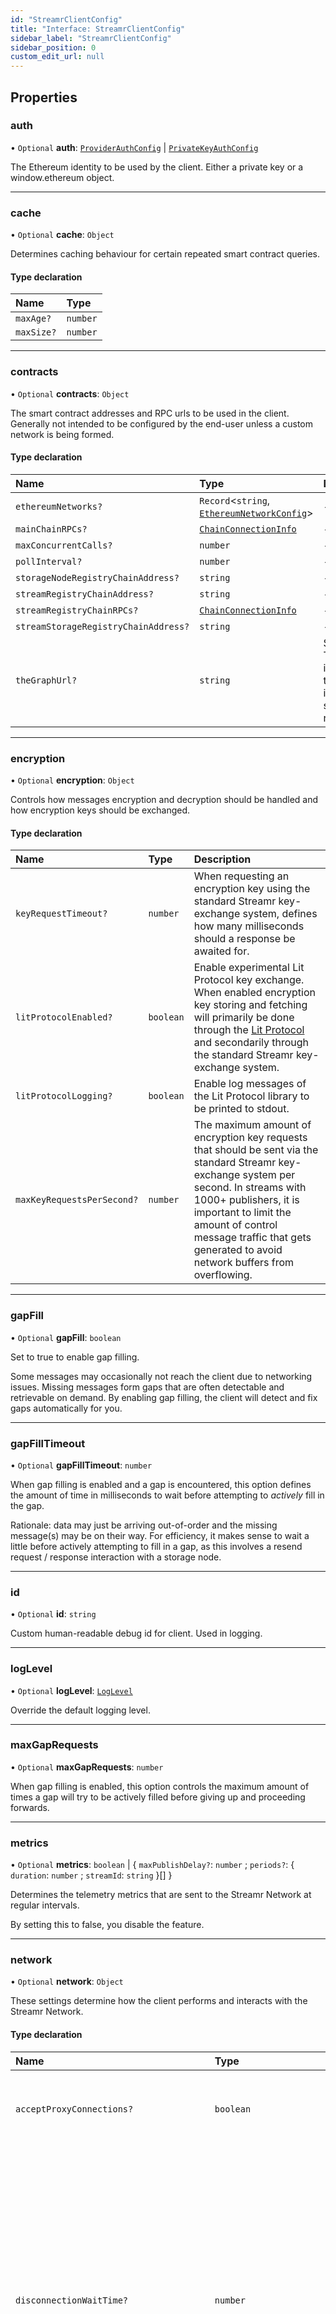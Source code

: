```yaml
---
id: "StreamrClientConfig"
title: "Interface: StreamrClientConfig"
sidebar_label: "StreamrClientConfig"
sidebar_position: 0
custom_edit_url: null
---
```


## Properties

### auth

• `Optional` **auth**: [`ProviderAuthConfig`](ProviderAuthConfig.md) \| [`PrivateKeyAuthConfig`](PrivateKeyAuthConfig.md)

The Ethereum identity to be used by the client. Either a private key
or a window.ethereum object.

___

### cache

• `Optional` **cache**: `Object`

Determines caching behaviour for certain repeated smart contract queries.

#### Type declaration

| Name | Type |
| :------ | :------ |
| `maxAge?` | `number` |
| `maxSize?` | `number` |

___

### contracts

• `Optional` **contracts**: `Object`

The smart contract addresses and RPC urls to be used in the client.
Generally not intended to be configured by the end-user unless a
custom network is being formed.

#### Type declaration

| Name | Type | Description |
| :------ | :------ | :------ |
| `ethereumNetworks?` | `Record`<`string`, [`EthereumNetworkConfig`](EthereumNetworkConfig.md)\> | - |
| `mainChainRPCs?` | [`ChainConnectionInfo`](ChainConnectionInfo.md) | - |
| `maxConcurrentCalls?` | `number` | - |
| `pollInterval?` | `number` | - |
| `storageNodeRegistryChainAddress?` | `string` | - |
| `streamRegistryChainAddress?` | `string` | - |
| `streamRegistryChainRPCs?` | [`ChainConnectionInfo`](ChainConnectionInfo.md) | - |
| `streamStorageRegistryChainAddress?` | `string` | - |
| `theGraphUrl?` | `string` | Some TheGraph instance, that indexes the streamr registries |

___

### encryption

• `Optional` **encryption**: `Object`

Controls how messages encryption and decryption should be handled and
how encryption keys should be exchanged.

#### Type declaration

| Name | Type | Description |
| :------ | :------ | :------ |
| `keyRequestTimeout?` | `number` | When requesting an encryption key using the standard Streamr key-exchange system, defines how many milliseconds should a response be awaited for. |
| `litProtocolEnabled?` | `boolean` | Enable experimental Lit Protocol key exchange. When enabled encryption key storing and fetching will primarily be done through the [Lit Protocol](https://litprotocol.com/) and secondarily through the standard Streamr key-exchange system. |
| `litProtocolLogging?` | `boolean` | Enable log messages of the Lit Protocol library to be printed to stdout. |
| `maxKeyRequestsPerSecond?` | `number` | The maximum amount of encryption key requests that should be sent via the standard Streamr key-exchange system per second. In streams with 1000+ publishers, it is important to limit the amount of control message traffic that gets generated to avoid network buffers from overflowing. |

___

### gapFill

• `Optional` **gapFill**: `boolean`

Set to true to enable gap filling.

Some messages may occasionally not reach the client due to networking
issues. Missing messages form gaps that are often detectable and
retrievable on demand. By enabling gap filling, the client will detect
and fix gaps automatically for you.

___

### gapFillTimeout

• `Optional` **gapFillTimeout**: `number`

When gap filling is enabled and a gap is encountered, this option
defines the amount of time in milliseconds to wait before attempting to
_actively_ fill in the gap.

Rationale: data may just be arriving out-of-order and the missing
message(s) may be on their way. For efficiency, it makes sense to wait a
little before actively attempting to fill in a gap, as this involves
a resend request / response interaction with a storage node.

___

### id

• `Optional` **id**: `string`

Custom human-readable debug id for client. Used in logging.

___

### logLevel

• `Optional` **logLevel**: [`LogLevel`](../index.md#loglevel)

Override the default logging level.

___

### maxGapRequests

• `Optional` **maxGapRequests**: `number`

When gap filling is enabled, this option controls the maximum amount of
times a gap will try to be actively filled before giving up and
proceeding forwards.

___

### metrics

• `Optional` **metrics**: `boolean` \| { `maxPublishDelay?`: `number` ; `periods?`: { `duration`: `number` ; `streamId`: `string`  }[]  }

Determines the telemetry metrics that are sent to the Streamr Network
at regular intervals.

By setting this to false, you disable the feature.

___

### network

• `Optional` **network**: `Object`

These settings determine how the client performs and interacts with the
Streamr Network.

#### Type declaration

| Name | Type | Description |
| :------ | :------ | :------ |
| `acceptProxyConnections?` | `boolean` | Whether to accept proxy connections. Enabling this option allows this network node to act as proxy on behalf of other nodes / clients. |
| `disconnectionWaitTime?` | `number` | Determines how long, in milliseconds, to keep non-relevant neighbor connections around for before disconnecting them. A connection with another node is relevant when the two share one or more streams and thus have messages to propagate to one another. When this no longer holds, the connection may be cut. During the topology re-organization process, sometimes a neighbor node may cease to be our neighbor only to become one once again in a short period of time. For this reason, it can be beneficial not to disconnect non-relevant neighbors right away. |
| `iceServers?` | readonly [`IceServer`](IceServer.md)[] | The list of STUN and TURN servers to use in ICE protocol when forming WebRTC connections. |
| `id?` | `string` | The network-wide identifier of this node. Should be unique within the Streamr Network. |
| `location?` | [`Location`](Location.md) | Defines an explicit geographic location for this node (overriding Geo IP lookup). |
| `newWebrtcConnectionTimeout?` | `number` | Defines WebRTC connection establishment timeout in milliseconds. When attempting to form a new connection, if not established within this timeout, the attempt is considered as failed and further waiting for it will cease. |
| `peerPingInterval?` | `number` | Defines how often, in milliseconds, to ping connected nodes to determine connection aliveness. |
| `rttUpdateTimeout?` | `number` | Determines how often, in milliseconds, at most, to include round-trip time (RTT) statistics in status updates to trackers. |
| `trackerConnectionMaintenanceInterval?` | `number` | Determines how often, in milliseconds, should tracker connections be maintained. This involves connecting to any relevant trackers to which a connection does not yet exist and disconnecting from irrelevant ones. |
| `trackerPingInterval?` | `number` | Defines how often, in milliseconds, to ping connected tracker(s) to determine connection aliveness. |
| `trackers?` | [`TrackerRegistryContract`](TrackerRegistryContract.md) \| [`TrackerRegistryRecord`](TrackerRegistryRecord.md)[] | Defines the trackers that should be used for peer discovery and connection forming. Generally not intended to be configured by the end-user unless a custom network is being formed. |
| `webrtcDatachannelBufferThresholdHigh?` | `number` | Sets the high-water mark used by send buffers of WebRTC connections. |
| `webrtcDatachannelBufferThresholdLow?` | `number` | Sets the low-water mark used by send buffers of WebRTC connections. |
| `webrtcDisallowPrivateAddresses?` | `boolean` | When set to true private addresses will not be probed when forming WebRTC connections. Probing private addresses can trigger false-positive incidents in some port scanning detection systems employed by web hosting providers. Disallowing private addresses may prevent direct connections from being formed between nodes using IPv4 addresses on a local network. Details: https://github.com/streamr-dev/network/wiki/WebRTC-private-addresses |
| `webrtcMaxMessageSize?` | `number` | The maximum outgoing message size (in bytes) accepted by WebRTC connections. Messages exceeding the maximum size are simply discarded. |
| `webrtcPortRange?` | [`WebRtcPortRange`](WebRtcPortRange.md) | Defines a custom UDP port range to be used for WebRTC connections. This port range should not be restricted by enclosing firewalls or virtual private cloud configurations. |
| `webrtcSendBufferMaxMessageCount?` | `number` | The maximum amount of messages retained in the send queue of a WebRTC connection. When the send queue becomes full, oldest messages are discarded first to make room for new. |

___

### orderMessages

• `Optional` **orderMessages**: `boolean`

Due to the distributed nature of the network, messages may occasionally
arrive to the client out-of-order. Set this option to `true` if you want
the client to reorder received messages to the intended order.

___

### retryResendAfter

• `Optional` **retryResendAfter**: `number`

When gap filling is enabled and a gap is encountered, a resend request
may eventually be sent to a storage node in an attempt to _actively_
fill in the gap. This option controls how long to wait for, in
milliseconds, for a resend response from the storage node before
proceeding to the next attempt.
